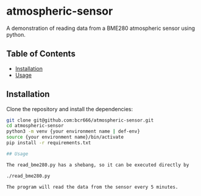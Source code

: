 # atmospheric-sensor
A demonstration of reading data from a BME280 atmospheric sensor using python.

## Table of Contents

- [Installation](#installation)
- [Usage](#usage)

## Installation

Clone the repository and install the dependencies:

```bash
git clone git@github.com:bcr666/atmospheric-sensor.git
cd atmospheric-sensor
python3 -m venv {your environment name | def-env}
source {your environment name}/bin/activate
pip install -r requirements.txt

## Usage

The read_bme280.py has a shebang, so it can be executed directly by

./read_bme280.py

The program will read the data from the sensor every 5 minutes.
